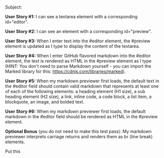 Subject:

**User Story #1:** I can see a textarea element with a corresponding id="editor".

**User Story #2:** I can see an element with a corresponding id="preview".

**User Story #3:** When I enter text into the #editor element, the #preview element is updated as I type to display the content of the textarea.

**User Story #4:** When I enter GitHub flavored markdown into the #editor element, the text is rendered as HTML in the #preview element as I type (HINT: You don't need to parse Markdown yourself - you can import the Marked library for this: https://cdnjs.com/libraries/marked).

**User Story #5:** When my markdown previewer first loads, the default text in the #editor field should contain valid markdown that represents at least one of each of the following elements: a heading element (H1 size), a sub heading element (H2 size), a link, inline code, a code block, a list item, a blockquote, an image, and bolded text.

**User Story #6:** When my markdown previewer first loads, the default markdown in the #editor field should be rendered as HTML in the #preview element.

**Optional Bonus** (you do not need to make this test pass): 
My markdown previewer interprets carriage returns and renders them as br (line break) elements.


Put this <script> tag into the body of your index.html file: 
Example Code:
```
    <script src="https://cdn.freecodecamp.org/testable-projects-fcc/v1/bundle.js"></script>
```



**bundle.js** refers to a single JavaScript file that results from the process of "bundling" multiple JavaScript files and their dependencies into one. 
This process is commonly used in web development to optimize the delivery of JavaScript code to a web browser.











